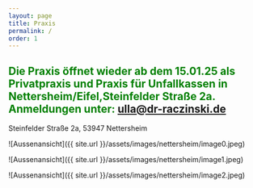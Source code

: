 ```yaml
---
layout: page
title: Praxis
permalink: /
order: 1
---
```


## <span style="color:green">Die Praxis öffnet wieder ab dem 15.01.25 als Privatpraxis und Praxis für Unfallkassen in Nettersheim/Eifel,Steinfelder Straße 2a. Anmeldungen unter: ulla@dr-raczinski.de</span>

Steinfelder Straße 2a, 53947 Nettersheim


![Aussenansicht]({{ site.url }}/assets/images/nettersheim/image0.jpeg)

![Aussenansicht]({{ site.url }}/assets/images/nettersheim/image1.jpeg)

![Aussenansicht]({{ site.url }}/assets/images/nettersheim/image2.jpeg)
